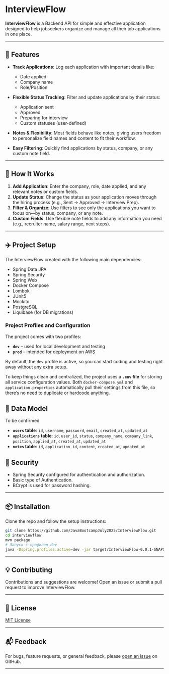 # InterviewFlow

**InterviewFlow** is a Backend API for simple and effective application designed to help jobseekers organize and manage all their job
applications in one place.

---

## 🚀 Features

* **Track Applications**: Log each application with important details like:

    * Date applied
    * Company name
    * Role/Position
* **Flexible Status Tracking**: Filter and update applications by their status:

    * Application sent
    * Approved
    * Preparing for interview
    * Custom statuses (user-defined)
* **Notes & Flexibility**: Most fields behave like notes, giving users freedom to personalize field names and content to
  fit their workflow.
* **Easy Filtering**: Quickly find applications by status, company, or any custom note field.

---

## 📝 How It Works

1. **Add Application**: Enter the company, role, date applied, and any relevant notes or custom fields.
2. **Update Status**: Change the status as your application moves through the hiring process (e.g., Sent → Approved →
   Interview Prep).
3. **Filter & Organize**: Use filters to see only the applications you want to focus on—by status, company, or any note.
4. **Custom Fields**: Use flexible note fields to add any information you need (e.g., recruiter name, salary range, next
   steps).

---
## ✈️ Project Setup

The InterviewFlow created with the following main dependencies:

- Spring Data JPA
- Spring Security
- Spring Web
- Docker Compose
- Lombok
- JUnit5
- Mockito
- PostgreSQL
- Liquibase (for DB migrations)

### Project Profiles and Configuration

The project comes with two profiles:

* **`dev`** – used for local development and testing
* **`prod`** – intended for deployment on AWS

By default, the `dev` profile is active, so you can start coding and testing right away without any extra setup.

To keep things clean and centralized, the project uses a **`.env` file** for storing all service configuration values. Both `docker-compose.yml` and `application.properties` automatically pull their settings from this file, so there’s no need to duplicate or hardcode anything.

## 💾 Data Model

To be confirmed

- **`users` table**: `id`, `username`, `password`, `email`, `created_at`, `updated_at`
- **`applications` table**: `id`, `user_id`, `status`, `company_name`, `company_link`, `position`, `applied_at`, `created_at`, `updated_at`
- **`notes` table**: `id`, `application_id`, `content`, `created_at`, `updated_at`

## 🔐 Security

- Spring Security configured for authentication and authorization.
- Basic type of Authentication.
- BCrypt is used for password hashing.
---

## 📦 Installation

Clone the repo and follow the setup instructions:

```bash
git clone https://github.com/JavaBootcampJuly2025/InterviewFlow.git
cd interviewflow
mvn package
# Запуск с профилем dev
java -Dspring.profiles.active=dev -jar target/InterviewFlow-0.0.1-SNAPSHOT.jar
```

---

## 💡 Contributing

Contributions and suggestions are welcome! Open an issue or submit a pull request to improve InterviewFlow.

---

## 📄 License

[MIT License](LICENSE)

---

## 📬 Feedback

For bugs, feature requests, or general feedback,
please [open an issue](https://github.com/yourusername/interviewflow/issues) on GitHub.

---
